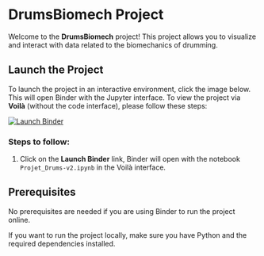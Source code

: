 # DrumsBiomech Project

Welcome to the **DrumsBiomech** project! This project allows you to visualize and interact with data related to the biomechanics of drumming.

## Launch the Project

To launch the project in an interactive environment, click the image below. This will open Binder with the Jupyter interface. To view the project via **Voilà** (without the code interface), please follow these steps:

[![Launch Binder](https://mybinder.org/badge_logo.svg)](https://mybinder.org/v2/gh/AurelieSar/DrumsBiomech//main?urlpath=voila%2Frender%2FProjet_Drums-v2.ipynb)

### Steps to follow:

1. Click on the **Launch Binder** link, Binder will open with the notebook `Projet_Drums-v2.ipynb` in the Voilà interface.
   
## Prerequisites

No prerequisites are needed if you are using Binder to run the project online.

If you want to run the project locally, make sure you have Python and the required dependencies installed.

